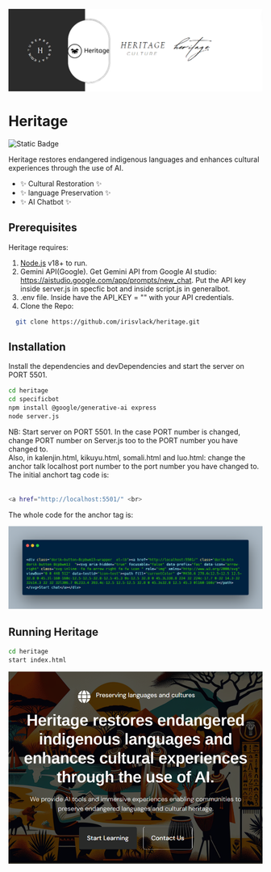 ![Heritage Logo](/images/banner.png)

# Heritage

![Static Badge](https://img.shields.io/badge/Heritage-blue)


Heritage restores endangered indigenous languages and enhances cultural experiences 
through the use of AI.

- ✨ Cultural Restoration ✨
- ✨ language Preservation ✨
- ✨ AI Chatbot ✨

## Prerequisites

Heritage requires:

 1. [Node.js](https://nodejs.org/) v18+ to run.<br>
 2. Gemini API(Google). Get Gemini API from Google AI studio: https://aistudio.google.com/app/prompts/new_chat. Put the API key inside server.js in specfic bot and inside script.js in generalbot.<br>
 3. .env file. Inside have the API_KEY = "" with your API credentials. 
 4. Clone the Repo:
   
```sh
  git clone https://github.com/irisvlack/heritage.git 
 ```

## Installation
Install the dependencies and devDependencies and start the server on PORT 5501.

```sh
cd heritage
cd specificbot
npm install @google/generative-ai express
node server.js
```
NB: Start server on PORT 5501. In the case PORT number is changed, change PORT number on Server.js too to the PORT number you have changed to.<br>
Also, in kalenjin.html, kikuyu.html, somali.html and luo.html: change the anchor talk localhost port number to the port number you have changed to. The initial anchort tag code is: 

```sh

<a href="http://localhost:5501/" <br>

```

The whole code for the anchor tag is: 

![Anchor tag code](/images/code.png)

## Running Heritage

```sh
cd heritage
start index.html
```
![Heritage Logo](/images/heritage.png)
